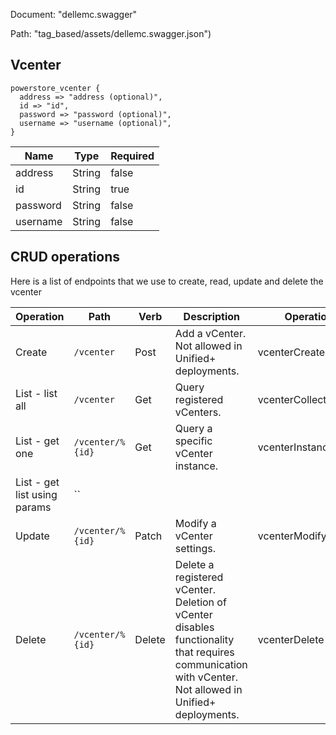 Document: "dellemc.swagger"


Path: "tag_based/assets/dellemc.swagger.json")

## Vcenter



```puppet
powerstore_vcenter {
  address => "address (optional)",
  id => "id",
  password => "password (optional)",
  username => "username (optional)",
}
```

| Name        | Type           | Required       |
| ------------- | ------------- | ------------- |
|address | String | false |
|id | String | true |
|password | String | false |
|username | String | false |



## CRUD operations

Here is a list of endpoints that we use to create, read, update and delete the vcenter

| Operation | Path | Verb | Description | OperationID |
| ------------- | ------------- | ------------- | ------------- | ------------- |
|Create|`/vcenter`|Post|Add a vCenter. Not allowed in Unified+ deployments.|vcenterCreate|
|List - list all|`/vcenter`|Get|Query registered vCenters.|vcenterCollectionQuery|
|List - get one|`/vcenter/%{id}`|Get|Query a specific vCenter instance.|vcenterInstanceQuery|
|List - get list using params|``||||
|Update|`/vcenter/%{id}`|Patch|Modify a vCenter settings.|vcenterModify|
|Delete|`/vcenter/%{id}`|Delete|Delete a registered vCenter. Deletion of vCenter disables functionality that requires communication with vCenter. Not allowed in Unified+ deployments.|vcenterDelete|
